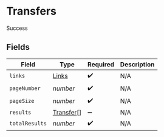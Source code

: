 # Transfers

Success


## Fields

| Field                                         | Type                                          | Required                                      | Description                                   |
| --------------------------------------------- | --------------------------------------------- | --------------------------------------------- | --------------------------------------------- |
| `links`                                       | [Links](../../models/shared/links.md)         | :heavy_check_mark:                            | N/A                                           |
| `pageNumber`                                  | *number*                                      | :heavy_check_mark:                            | N/A                                           |
| `pageSize`                                    | *number*                                      | :heavy_check_mark:                            | N/A                                           |
| `results`                                     | [Transfer](../../models/shared/transfer.md)[] | :heavy_minus_sign:                            | N/A                                           |
| `totalResults`                                | *number*                                      | :heavy_check_mark:                            | N/A                                           |